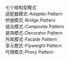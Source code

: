 七个结构型模式   
适配器模式-Adapter Pattern  
桥接模式-Bridge Pattern  
组合模式-Composite Pattern  
装饰模式-Decorator Pattern  
外观模式-Facade Pattern  
享元模式-Flyweight Pattern  
代理模式-Proxy Pattern
